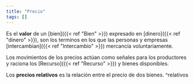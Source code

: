 ```yaml
---
title: "Precio"
tags: []
---
```

Es el **valor** de un [bien]({{< ref "Bien" >}}) expresado en [dinero]({{< ref "dinero" >}}), son los terminos en los que las personas y empresas [intercambian]({{< ref "Intercambio" >}}) mercancía voluntariamente.

Los movimientos de los precios actúan como señales para los productores y raciona los [Recurso]({{< ref "Recurso" >}}) y bienes disponibles.

Los **precios relativos** es la relación entre el precio de dos bienes. ^relativos